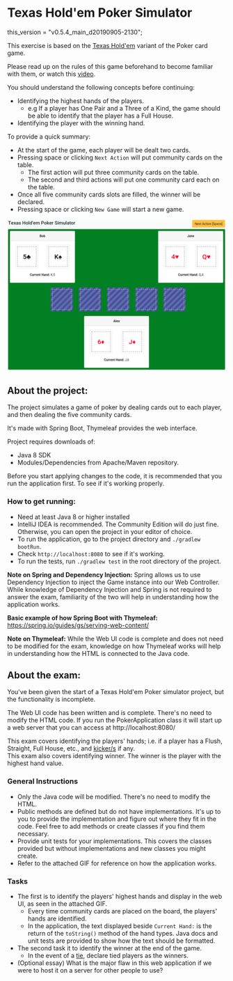 # Texas Hold'em Poker Simulator

this_version = "v0.5.4_main_d20190905-2130";

This exercise is based on the [Texas Hold'em](https://en.wikipedia.org/wiki/Texas_hold_%27em) variant of the Poker card game.

Please read up on the rules of this game beforehand to become familiar with them, or watch this 
[video](https://www.youtube.com/watch?v=GAoR9ji8D6A).

You should understand the following concepts before continuing:

- Identifying the highest hands of the players.
  - e.g If a player has One Pair and a Three of a Kind, the game should be able to identify that the player has a 
  Full House. 
- Identifying the player with the winning hand.

To provide a quick summary:

- At the start of the game, each player will be dealt two cards.
- Pressing space or clicking `Next Action` will put community cards on the table.
  - The first action will put three community cards on the table.
  - The second and third actions will put one community card each on the table.
- Once all five community cards slots are filled, the winner will be declared.
- Pressing space or clicking `New Game` will start a new game.

![simulator in action](texas-holdem-poker-simulator.gif)

## About the project:

The project simulates a game of poker by dealing cards out to each player, and then dealing the five community cards. 

It's made with Spring Boot, Thymeleaf provides the web interface.

Project requires downloads of:
 - Java 8 SDK
 - Modules/Dependencies from Apache/Maven repository.

Before you start applying changes to the code, it is recommended that you run the application first. To see if it's working properly.

### How to get running:
- Need at least Java 8 or higher installed
- IntelliJ IDEA is recommended. The Community Edition will do just fine.
  Otherwise, you can open the project in your editor of choice.
- To run the application, go to the project directory and `./gradlew bootRun`. 
- Check `http://localhost:8080` to see if it's working.
- To run the tests, run `./gradlew test` in the root directory of the project.

**Note on Spring and Dependency Injection:** Spring allows us to use Dependency Injection to inject the Game instance 
into our Web Controller. While knowledge of Dependency Injection and Spring is not required to answer the exam, 
familiarity of the two will help in understanding how the application works.

**Basic example of how Spring Boot with Thymeleaf:** https://spring.io/guides/gs/serving-web-content/


**Note on Thymeleaf:** While the Web UI code is complete and does not need to be modified for the exam, knowledge on how 
Thymeleaf works will help in understanding how the HTML is connected to the Java code.

## About the exam:

You've been given the start of a Texas Hold'em Poker simulator project, but the functionality is incomplete.

The Web UI code has been written and is complete. There's no need to modify the HTML code.
If you run the PokerApplication class it will start up a web server that you can access at http://localhost:8080/

This exam covers identifying the players' hands; i.e. if a player has a Flush, Straight, Full House, etc., and 
[kicker/s](https://en.wikipedia.org/wiki/Texas_hold_%27em#Kickers_and_ties) if any.  
This exam also covers identifying winner. The winner is the player with the highest hand value.

### General Instructions
- Only the Java code will be modified. There's no need to modify the HTML.
- Public methods are defined but do not have implementations. It's up to you to provide the implementation and figure out 
where they fit in the code. Feel free to add methods or create classes if you find them necessary.
- Provide unit tests for your implementations. This covers the classes provided but without implementations and 
new classes you might create.
- Refer to the attached GIF for reference on how the application works.

### Tasks
- The first is to identify the players' highest hands and display in the web UI, as seen in the attached GIF.
  - Every time community cards are placed on the board, the players' hands are identified.
  - In the application, the text displayed beside `Current Hand:` is the return of the `toString()` method of the hand 
  types. Java docs and unit tests are provided to show how the text should be formatted.
- The second task it to identify the winner at the end of the game.
  - In the event of a [tie](https://en.wikipedia.org/wiki/Texas_hold_%27em#Kickers_and_ties), declare tied players as 
  the winners.
- (Optional essay) What is the major flaw in this web application if we were to host it on a server for other people to use?
